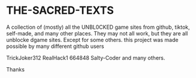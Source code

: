 # THE-SACRED-TEXTS
A collection of (mostly) all the UNBL0CKED game sites from github, tiktok, self-made, and many other places. They may not all work, but they are all unblocke dgame sites. Except for some others. 
this project was made possible by many different github users

TrickJoker312
RealHack1
664848
Salty-Coder
and many others. 

Thanks
